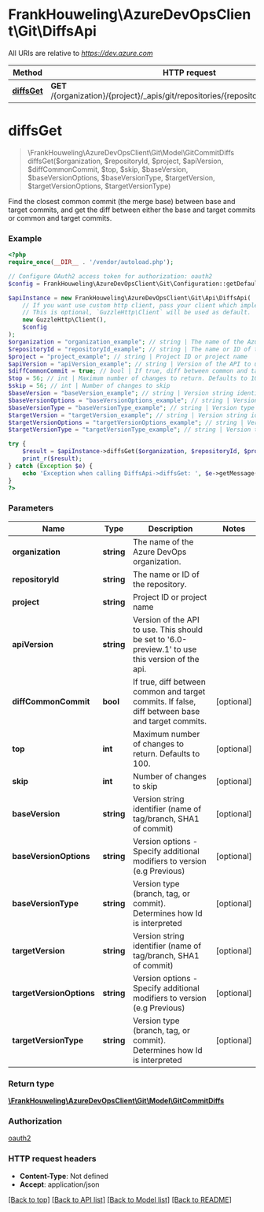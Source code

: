 # FrankHouweling\AzureDevOpsClient\Git\DiffsApi

All URIs are relative to *https://dev.azure.com*

Method | HTTP request | Description
------------- | ------------- | -------------
[**diffsGet**](DiffsApi.md#diffsGet) | **GET** /{organization}/{project}/_apis/git/repositories/{repositoryId}/diffs/commits | 


# **diffsGet**
> \FrankHouweling\AzureDevOpsClient\Git\Model\GitCommitDiffs diffsGet($organization, $repositoryId, $project, $apiVersion, $diffCommonCommit, $top, $skip, $baseVersion, $baseVersionOptions, $baseVersionType, $targetVersion, $targetVersionOptions, $targetVersionType)



Find the closest common commit (the merge base) between base and target commits, and get the diff between either the base and target commits or common and target commits.

### Example
```php
<?php
require_once(__DIR__ . '/vendor/autoload.php');

// Configure OAuth2 access token for authorization: oauth2
$config = FrankHouweling\AzureDevOpsClient\Git\Configuration::getDefaultConfiguration()->setAccessToken('YOUR_ACCESS_TOKEN');

$apiInstance = new FrankHouweling\AzureDevOpsClient\Git\Api\DiffsApi(
    // If you want use custom http client, pass your client which implements `GuzzleHttp\ClientInterface`.
    // This is optional, `GuzzleHttp\Client` will be used as default.
    new GuzzleHttp\Client(),
    $config
);
$organization = "organization_example"; // string | The name of the Azure DevOps organization.
$repositoryId = "repositoryId_example"; // string | The name or ID of the repository.
$project = "project_example"; // string | Project ID or project name
$apiVersion = "apiVersion_example"; // string | Version of the API to use.  This should be set to '6.0-preview.1' to use this version of the api.
$diffCommonCommit = true; // bool | If true, diff between common and target commits. If false, diff between base and target commits.
$top = 56; // int | Maximum number of changes to return. Defaults to 100.
$skip = 56; // int | Number of changes to skip
$baseVersion = "baseVersion_example"; // string | Version string identifier (name of tag/branch, SHA1 of commit)
$baseVersionOptions = "baseVersionOptions_example"; // string | Version options - Specify additional modifiers to version (e.g Previous)
$baseVersionType = "baseVersionType_example"; // string | Version type (branch, tag, or commit). Determines how Id is interpreted
$targetVersion = "targetVersion_example"; // string | Version string identifier (name of tag/branch, SHA1 of commit)
$targetVersionOptions = "targetVersionOptions_example"; // string | Version options - Specify additional modifiers to version (e.g Previous)
$targetVersionType = "targetVersionType_example"; // string | Version type (branch, tag, or commit). Determines how Id is interpreted

try {
    $result = $apiInstance->diffsGet($organization, $repositoryId, $project, $apiVersion, $diffCommonCommit, $top, $skip, $baseVersion, $baseVersionOptions, $baseVersionType, $targetVersion, $targetVersionOptions, $targetVersionType);
    print_r($result);
} catch (Exception $e) {
    echo 'Exception when calling DiffsApi->diffsGet: ', $e->getMessage(), PHP_EOL;
}
?>
```

### Parameters

Name | Type | Description  | Notes
------------- | ------------- | ------------- | -------------
 **organization** | **string**| The name of the Azure DevOps organization. |
 **repositoryId** | **string**| The name or ID of the repository. |
 **project** | **string**| Project ID or project name |
 **apiVersion** | **string**| Version of the API to use.  This should be set to &#39;6.0-preview.1&#39; to use this version of the api. |
 **diffCommonCommit** | **bool**| If true, diff between common and target commits. If false, diff between base and target commits. | [optional]
 **top** | **int**| Maximum number of changes to return. Defaults to 100. | [optional]
 **skip** | **int**| Number of changes to skip | [optional]
 **baseVersion** | **string**| Version string identifier (name of tag/branch, SHA1 of commit) | [optional]
 **baseVersionOptions** | **string**| Version options - Specify additional modifiers to version (e.g Previous) | [optional]
 **baseVersionType** | **string**| Version type (branch, tag, or commit). Determines how Id is interpreted | [optional]
 **targetVersion** | **string**| Version string identifier (name of tag/branch, SHA1 of commit) | [optional]
 **targetVersionOptions** | **string**| Version options - Specify additional modifiers to version (e.g Previous) | [optional]
 **targetVersionType** | **string**| Version type (branch, tag, or commit). Determines how Id is interpreted | [optional]

### Return type

[**\FrankHouweling\AzureDevOpsClient\Git\Model\GitCommitDiffs**](../Model/GitCommitDiffs.md)

### Authorization

[oauth2](../../README.md#oauth2)

### HTTP request headers

 - **Content-Type**: Not defined
 - **Accept**: application/json

[[Back to top]](#) [[Back to API list]](../../README.md#documentation-for-api-endpoints) [[Back to Model list]](../../README.md#documentation-for-models) [[Back to README]](../../README.md)


